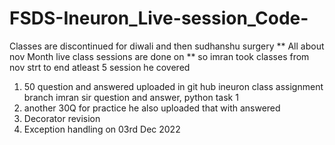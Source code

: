 # FSDS-Ineuron_Live-session_Code-
Classes are discontinued for diwali and then sudhanshu surgery 
** All about nov Month live class sessions are done on **
so imran took classes from nov strt to end atleast 5 session
he covered
1) 50 question and answered uploaded in git hub ineuron class assignment branch imran sir question and answer, python task 1
2) another 30Q for practice he also uploaded that with answered
3) Decorator revision
4) Exception handling on 03rd Dec 2022
